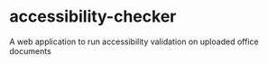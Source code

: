 accessibility-checker
=======

A web application to run accessibility validation on uploaded office documents

